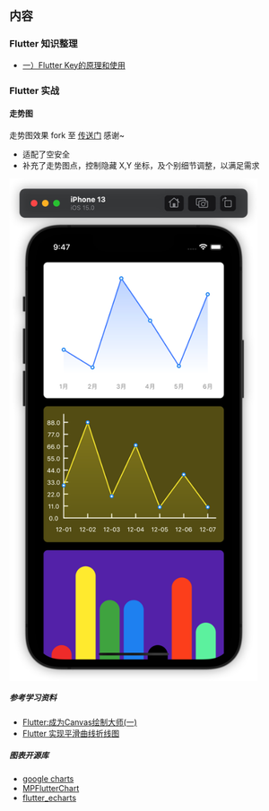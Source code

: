 
## 内容
### Flutter 知识整理
- [一）Flutter Key的原理和使用](https://zhengzeqin.netlify.app/2022/03/15/%E4%B8%80%EF%BC%89flutter-key%E7%9A%84%E5%8E%9F%E7%90%86%E5%92%8C%E4%BD%BF%E7%94%A8/)

### Flutter 实战
#### 走势图
走势图效果 fork 至 [传送门](https://github.com/good-good-study/flutter_chart) 感谢~
- 适配了空安全
- 补充了走势图点，控制隐藏 X,Y 坐标，及个别细节调整，以满足需求
<img src="https://github.com/zeqinjie/flutter_demo/blob/main/pic/charts.png" width="443" height="897" align="middle"/>

##### 参考学习资料

- [Flutter:成为Canvas绘制大师(一)](https://juejin.cn/post/6844903805000089608)
- [Flutter 实现平滑曲线折线图](https://juejin.cn/post/6844903740730769421)

##### 图表开源库

- [google charts](https://github.com/google/charts)
- [MPFlutterChart](https://github.com/SunPointed/MPFlutterChart)
- [flutter_echarts](https://github.com/entronad/flutter_echarts)

